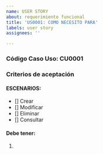 ```yaml
---
name: USER STORY
about: requerimiento funcional
title: 'US0001: COMO NECESITO PARA'
labels: user story
assignees: ''

---
```


### Código Caso Uso: CU0001
### Criterios de aceptación

#### ESCENARIOS:
- [] Crear
- [] Modificar
- [] Eliminar
- [] Consultar


#### Debe tener:
1.	
